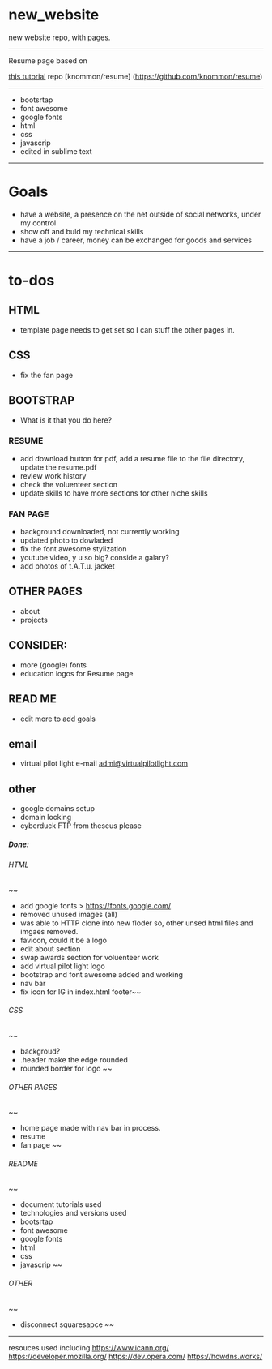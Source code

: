# new_website
new website repo, with pages. 

****

Resume page based on

[this tutorial](https://medium.com/p/991845147ec)
repo [knommon/resume] (https://github.com/knommon/resume)
****
* bootsrtap
* font awesome
* google fonts
* html
* css
* javascrip
* edited in sublime text

****
# Goals
* have a website, a presence on the net outside of social networks, under my control 
* show off and buld my technical skills
* have a job / career, money can be exchanged for goods and services

****

# to-dos

## HTML
* template page needs to get set so I can stuff the other pages in. 

## CSS 
* fix the fan page

## BOOTSTRAP
* What is it that you do here?

### RESUME 
* add download button for pdf, add a resume file to the file directory, update the resume.pdf
* review work history
* check the voluenteer section 
* update skills to have more sections for other niche skills

### FAN PAGE
* background downloaded, not currently working
* updated photo to dowladed 
* fix the font awesome stylization
* youtube video, y u so big? conside a galary?
* add photos of t.A.T.u. jacket

## OTHER PAGES
* about
* projects

## CONSIDER:
* more (google) fonts
* education logos for Resume page

## READ ME
* edit more to add goals

## email
* virtual pilot light e-mail admi@virtualpilotlight.com

## other
* google domains setup
* domain locking
* cyberduck FTP from theseus please

##### Done:
###### HTML
~~
* add google fonts > https://fonts.google.com/
* removed unused images (all)
* was able to HTTP clone into new floder so, other unsed html files and imgaes removed.
* favicon, could it be a logo
* edit about section
* swap awards section for voluenteer work
* add virtual pilot light logo
* bootstrap and font awesome added and working
* nav bar
* fix icon for IG in index.html footer~~
###### CSS
~~
* backgroud?
* .header make the edge rounded
* rounded border for logo
~~
###### OTHER PAGES
~~
* home page made with nav bar in process.
* resume
* fan page
~~
###### README
~~
* document tutorials used
* technologies and versions used
* bootsrtap
* font awesome
* google fonts
* html
* css
* javascrip
~~
###### OTHER
~~
* disconnect squaresapce
~~

*****
resouces used including 
https://www.icann.org/
https://developer.mozilla.org/
https://dev.opera.com/
https://howdns.works/
